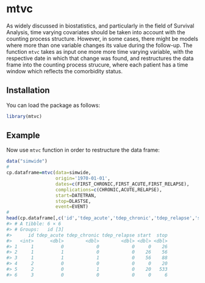 
# mtvc

As widely discussed in biostatistics, and particularly in the field of
Survival Analysis, time varying covariates should be taken into account
with the counting process structure. However, in some cases, there might
be models where more than one variable changes its value during the
follow-up. The function `mtvc` takes as input one more more time varying
variable, with the respective date in which that change was found, and
restructures the data frame into the counting process strucure, where
each patient has a time window which reflects the comorbidity status.

## Installation

You can load the package as follows:

``` r
library(mtvc)
```

## Example

Now use `mtvc` function in order to restructure the data frame:

``` r
data("simwide")
#
cp.dataframe=mtvc(data=simwide,
                  origin='1970-01-01',
                  dates=c(FIRST_CHRONIC,FIRST_ACUTE,FIRST_RELAPSE),
                  complications=c(CHRONIC,ACUTE,RELAPSE),
                  start=DATETRAN,
                  stop=DLASTSE,
                  event=EVENT) 
#
head(cp.dataframe[,c('id','tdep_acute','tdep_chronic','tdep_relapse','start','stop')])
#> # A tibble: 6 × 6
#> # Groups:   id [3]
#>      id tdep_acute tdep_chronic tdep_relapse start  stop
#>   <int>      <dbl>        <dbl>        <dbl> <dbl> <dbl>
#> 1     1          0            0            0     0    26
#> 2     1          1            0            0    26    56
#> 3     1          1            1            0    56    88
#> 4     2          0            0            0     0    20
#> 5     2          0            1            0    20   533
#> 6     3          0            0            0     0     6
```
